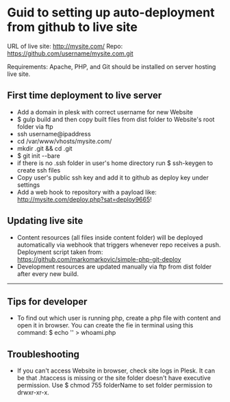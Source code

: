 # Guid to setting up auto-deployment from github to live site

URL of live site: http://mysite.com/
Repo: https://github.com/username/mysite.com.git

Requirements:
Apache, PHP, and Git should be installed on server hosting live site.

## First time deployment to live server
- Add a domain in plesk with correct username for new Website
- $ gulp build and then copy built files from dist folder to Website's root folder via ftp
- ssh username@ipaddress
- cd /var/www/vhosts/mysite.com/
- mkdir .git && cd .git
- $ git init --bare
- if there is no .ssh folder in user's home directory run $ ssh-keygen to create ssh files
- Copy user's public ssh key and add it to github as deploy key under settings
- Add a web hook to repository with a payload like: http://mysite.com/deploy.php?sat=deploy9665!

## Updating live site
- Content resources (all files inside content folder) will be deployed automatically via webhook that triggers whenever repo receives a push. Deployment script taken from: https://github.com/markomarkovic/simple-php-git-deploy
- Development resources are updated manually via ftp from dist folder after every new build.
- - -

## Tips for developer
- To find out which user is running php, create a php file with content <?php echo exec('whoami'); ?> and open it in browser. You can create the fie in terminal using this command:
$ echo '<?php echo exec('whoami'); ?>' > whoami.php

## Troubleshooting
- If you can't access Website in browser, check site logs in Plesk. It can be that .htaccess is missing or the site folder doesn't have executive permission. Use $ chmod 755 folderName to set folder permission to drwxr-xr-x.
